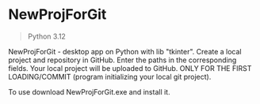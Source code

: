 # NewProjForGit

> Python 3.12

NewProjForGit - desktop app on Python with lib "tkinter".
Create a local project and repository in GitHub. Enter the paths in the corresponding fields. Your local project will be uploaded to GitHub.
ONLY FOR THE FIRST LOADING/COMMIT (program initializing your local git project).

To use download NewProjForGit.exe and install it.
